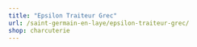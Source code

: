 ```yaml
---
title: "Epsilon Traiteur Grec"
url: /saint-germain-en-laye/epsilon-traiteur-grec/
shop: charcuterie
---
```

